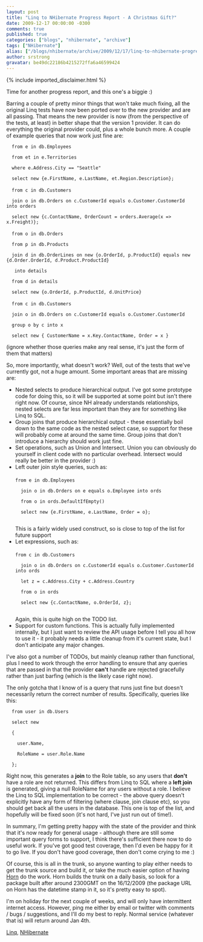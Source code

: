 ```yaml
---
layout: post
title: "Linq to NHibernate Progress Report - A Christmas Gift?"
date: 2009-12-17 00:00:00 -0300
comments: true
published: true
categories: ["blogs", "nhibernate", "archive"]
tags: ["NHibernate"]
alias: ["/blogs/nhibernate/archive/2009/12/17/linq-to-nhibernate-progress-report-a-christmas-gift.aspx"]
author: srstrong
gravatar: be49dc22186b4215272ffa6a46599424
---
```

{% include imported_disclaimer.html %}
<p>Time for another progress report, and this one's a biggie :)</p>
<p>Barring a couple of pretty minor things that won't take much fixing, all the original Linq tests have now been ported over to the new provider and are all passing. That means the new provider is now (from the perspective of the tests, at least) in better shape that the version 1 provider. It can do everything the original provider could, plus a whole bunch more. A couple of example queries that now work just fine are:</p>
<p><code>&nbsp;&nbsp;from e in db.Employees<br />
&nbsp;&nbsp;from et in e.Territories<br />
&nbsp;&nbsp;where e.Address.City == "Seattle"<br />
&nbsp;&nbsp;select new {e.FirstName, e.LastName, et.Region.Description};<br /></code><br />
<code>&nbsp;&nbsp;from c in db.Customers<br />
&nbsp;&nbsp;join o in db.Orders on c.CustomerId equals o.Customer.CustomerId into orders<br />
&nbsp;&nbsp;select new {c.ContactName, OrderCount = orders.Average(x =&gt; x.Freight)};<br /></code><br />
<code>&nbsp;&nbsp;from o in db.Orders<br />
&nbsp;&nbsp;from p in db.Products<br />
&nbsp;&nbsp;join d in db.OrderLines on new {o.OrderId, p.ProductId} equals new {d.Order.OrderId, d.Product.ProductId}<br />
&nbsp;&nbsp; into details<br />
&nbsp;&nbsp;from d in details<br />
&nbsp;&nbsp;select new {o.OrderId, p.ProductId, d.UnitPrice}<br /></code><br />
<code>&nbsp;&nbsp;from c in db.Customers<br />
&nbsp;&nbsp;join o in db.Orders on c.CustomerId equals o.Customer.CustomerId<br />
&nbsp;&nbsp;group o by c into x<br />
&nbsp;&nbsp;select new { CustomerName = x.Key.ContactName, Order = x }<br /></code></p>
<p>(ignore whether those queries make any real sense, it's just the form of them that matters)</p>
<p>So, more importantly, what doesn't work? Well, out of the tests that we've currently got, not a huge amount. Some important areas that are missing are:</p>
<ul>
<li>Nested selects to produce hierarchical output. I've got some prototype code for doing this, so it will be supported at some point but isn't there right now. Of course, since NH already understands relationships, nested selects are far less important than they are for something like Linq to SQL.</li>
<li style="list-style: none"></li>
<li>Group joins that produce hierarchical output - these essentially boil down to the same code as the nested select case, so support for these will probably come at around the same time. Group joins that don't introduce a hierarchy should work just fine.</li>
<li style="list-style: none"></li>
<li>Set operations, such as Union and Intersect. Union you can obviously do yourself in client code with no particular overhead. Intersect would really be better in the provider :)</li>
<li style="list-style: none"></li>
<li>Left outer join style queries, such as:<br />
  <br />
  <code>from e in db.Employees<br />
  join o in db.Orders on e equals o.Employee into ords<br />
  from o in ords.DefaultIfEmpty()<br />
  select new {e.FirstName, e.LastName, Order = o};<br />
  <br /></code> This is a fairly widely used construct, so is close to top of the list for future support</li>
<li style="list-style: none"></li>
<li>Let expressions, such as:<br />
  <br />
  <code>from c in db.Customers<br />
  join o in db.Orders on c.CustomerId equals o.Customer.CustomerId into ords<br />
  let z = c.Address.City + c.Address.Country<br />
  from o in ords<br />
  select new {c.ContactName, o.OrderId, z};<br />
  <br /></code> Again, this is quite high on the TODO list.</li>
<li style="list-style: none"></li>
<li>Support for custom functions. This is actually fully implemented internally, but I just want to review the API usage before I tell you all how to use it - it probably needs a little cleanup from it's current state, but I don't anticipate any major changes.</li>
</ul>
<p>I've also got a number of TODOs, but mainly cleanup rather than functional, plus I need to work through the error handling to ensure that any queries that are passed in that the provider <strong>can't</strong> handle are rejected gracefully rather than just barfing (which is the likely case right now).</p>
<p>The only gotcha that I know of is a query that runs just fine but doesn't necessarily return the correct number of results. Specifically, queries like this:</p>
<p><code>&nbsp;&nbsp;from user in db.Users<br />
&nbsp;&nbsp;select new<br />
&nbsp;&nbsp;{<br />
&nbsp;&nbsp;&nbsp;&nbsp;user.Name,<br />
&nbsp;&nbsp;&nbsp;&nbsp;RoleName = user.Role.Name<br />
&nbsp;&nbsp;};<br /></code></p>
<p>Right now, this generates a <strong>join</strong> to the Role table, so any users that <strong>don't</strong> have a role are not returned. This differs from Linq to SQL where a <strong>left join</strong> is generated, giving a null RoleName for any users without a role. I believe the Linq to SQL implementation to be correct - the above query doesn't explicitly have any form of filtering (where clause, join clause etc), so you should get back all the users in the database. This one is top of the list, and hopefully will be fixed soon (it's not hard, I've just run out of time!).</p>
<p>In summary, I'm getting pretty happy with the state of the provider and think that it's now ready for general usage - although there are still some important query forms to support, I think there's sufficient there now to do useful work. If you've got good test coverage, then I'd even be happy for it to go live. If you don't have good coverage, then don't come crying to me :)</p>
<p>Of course, this is all in the trunk, so anyone wanting to play either needs to get the trunk source and build it, or take the much easier option of having <a href="http://www.hornget.net/packages/orm/nhibernate/nhibernate-trunk">Horn</a> do the work. Horn builds the trunk on a daily basis, so look for a package built after around 2300GMT on the 16/12/2009 (the package URL on Horn has the datetime stamp in it, so it's pretty easy to spot).</p>
<p>I'm on holiday for the next couple of weeks, and will only have intermittent internet access. However, ping me either by email or twitter with comments / bugs / suggestions, and I'll do my best to reply. Normal service (whatever that is) will return around Jan 4th.</p>
<div class="posttagsblock"><a rel="tag" href="http://technorati.com/tag/Linq">Linq</a>, <a rel="tag" href="http://technorati.com/tag/NHibernate">NHibernate</a></div>
